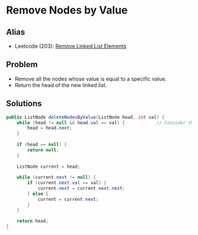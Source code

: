 # Remove Nodes by Value

## Alias
- Leetcode (203): [Remove Linked List Elements](https://leetcode.com/problems/remove-linked-list-elements/)

## Problem
- Remove all the nodes whose value is equal to a specific value.
- Return the head of the new linked list.

## Solutions
```java
public ListNode deleteNodesByValue(ListNode head, int val) {        
    while (head != null && head.val == val) {            // Consider the value of the head is equal to the target value.
        head = head.next;
    }
        
    if (head == null) {
        return null;
    }
        
    ListNode current = head;
        
    while (current.next != null) {
        if (current.next.val == val) {
            current.next = current.next.next;
        } else {
            current = current.next;
        }
    }
        
    return head;
}
```
